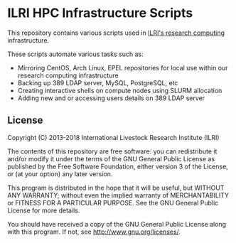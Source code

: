 # ILRI HPC Infrastructure Scripts
This repository contains various scripts used in [ILRI's research computing](https://hpc.ilri.cgiar.org/) infrastructure.

These scripts automate various tasks such as:
- Mirroring CentOS, Arch Linux, EPEL repositories for local use within our research computing infrastructure
- Backing up 389 LDAP server, MySQL, PostgreSQL, etc
- Creating interactive shells on compute nodes using SLURM allocation
- Adding new and or accessing users details on 389 LDAP server

## License
Copyright (C) 2013-2018 International Livestock Research Institute (ILRI)

The contents of this repository are free software: you can redistribute
it and/or modify it under the terms of the GNU General Public License
as published by the Free Software Foundation, either version 3 of the
License, or (at your option) any later version.

This program is distributed in the hope that it will be useful,
but WITHOUT ANY WARRANTY; without even the implied warranty of
MERCHANTABILITY or FITNESS FOR A PARTICULAR PURPOSE.  See the
GNU General Public License for more details.

You should have received a copy of the GNU General Public License
along with this program.  If not, see <http://www.gnu.org/licenses/>.
